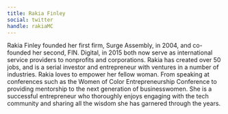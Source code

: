 ```yaml
---
title: Rakia Finley
social: twitter
handle: rakiaMC
---
```


Rakia Finley founded her first firm, Surge Assembly, in 2004, and co-founded her second, FIN. Digital, in 2015 both now serve as international service providers to nonprofits and corporations. Rakia has created over 50 jobs, and is a serial investor and entrepreneur with ventures in a number of industries. Rakia loves to empower her fellow woman. From speaking at conferences such as the Women of Color Entrepreneurship Conference to providing mentorship to the next generation of businesswomen. She is a successful entrepreneur who thoroughly enjoys engaging with the tech community and sharing all the wisdom she has garnered through the years.